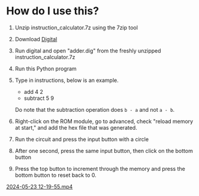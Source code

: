 # How do I use this?
1. Unzip instruction_calculator.7z using the 7zip tool
2. Download [Digital](https://github.com/hneemann/Digital/releases/tag/v0.30)
3. Run digital and open "adder.dig" from the freshly unzipped instruction_calculator.7z
4. Run this Python program
5. Type in instructions, below is an example.
    - add 4 2
    - subtract 5 9

    Do note that the subtraction operation does `b - a` and not `a - b`.
6. Right-click on the ROM module, go to advanced, check "reload memory at start," and add the hex file that was generated.
7. Run the circuit and press the input button with a circle
8. After one second, press the same input button, then click on the bottom button
9. Press the top button to increment through the memory and press the bottom button to reset back to 0.

[2024-05-23 12-19-55.mp4](..%2F..%2FVideos%2FOBS%2F2024-05-23%2012-19-55.mp4)